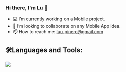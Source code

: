 
### Hi there, I'm Lu 👋

- 💻 I’m currently working on a Mobile project.
- 👯 I’m looking to collaborate on any Mobile App idea.
- 📫 How to reach me: luu.pinero@gmail.com


## 🛠️Languages and Tools:

<p align="left">
  <a href="https://skillicons.dev">
    <img src="https://skillicons.dev/icons?i=js,ts,nodejs,react,redux,java,kotlin,mysql,php,vscode,git,github,postman,linux,apple" />
  </a>
</p>
  
</p>

 


 
 

